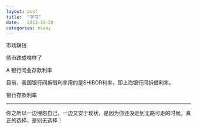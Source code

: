 ```yaml
---
layout: post
title:  "学习"
date:   2013-12-20
categories: essay
---
```



市场缺钱  

债市跌成啥样了

A 银行同业存款利率

目前，我国银行间拆借利率用的是SHIBOR利率，即上海银行间拆借利率。



银行存款利率




* * *
 你之所以一边埋怨自己，一边又安于现状，是因为你还没走到无路可走的时候。真正的选择，是别无选择！
